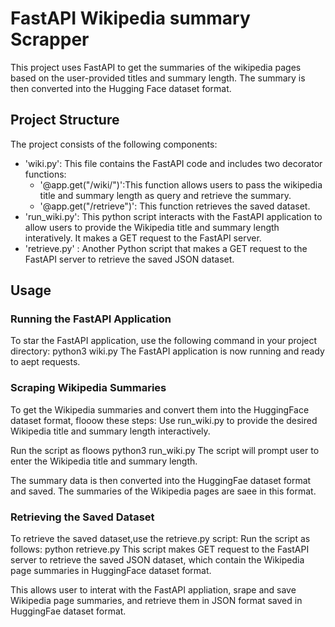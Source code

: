 # FastAPI Wikipedia summary Scrapper 
This project uses FastAPI to get the summaries of the wikipedia pages based on the user-provided titles and summary length. The summary is then converted into the Hugging Face dataset format.

## Project Structure
The project consists of the following components:
- 'wiki.py': This file contains the FastAPI code and includes two decorator functions:
  - '@app.get("/wiki/")':This function allows users to pass the wikipedia title and summary length as query and retrieve the summary.
  - '@app.get("/retrieve")': This function retrieves the saved dataset.
- 'run_wiki.py': This python script interacts with the FastAPI application to allow users to provide the Wikipedia title and summary length interatively. It makes a GET request to the FastAPI server.
- 'retrieve.py' : Another Python script that makes a GET request to the FastAPI server to retrieve the saved JSON dataset.

## Usage 
### Running the FastAPI Application
To star the FastAPI application, use the following command in your project directory:
python3 wiki.py
The FastAPI application is now running and ready to aept requests.

### Scraping Wikipedia Summaries
To get the Wikipedia summaries and convert them into the HuggingFace dataset format, flooow these steps:
Use run_wiki.py to provide the desired Wikipedia title and summary length interactively.

Run the script as floows
python3 run_wiki.py
The script will prompt user to enter the Wikipedia title and summary length.

The summary data is then converted into the HuggingFae dataset format and saved. The summaries of the Wikipedia pages are saee in this format.

### Retrieving the Saved Dataset
To retrieve the saved dataset,use the retrieve.py script:
Run the script as follows:
python retrieve.py
This script makes  GET request to the FastAPI server to retrieve the saved JSON dataset, which contain the Wikipedia page summaries in HuggingFace dataset format.

This allows user to interat with the FastAPI appliation, srape and save Wikipedia page summaries, and retrieve them in JSON format saved in HuggingFae dataset format.
